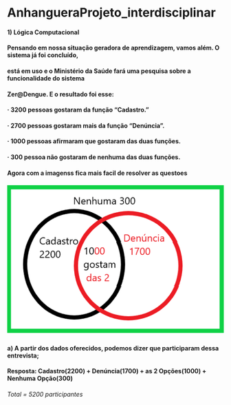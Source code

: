 # AnhangueraProjeto_interdisciplinar

#### 1) Lógica Computacional
#### Pensando em nossa situação geradora de aprendizagem, vamos além. O sistema já foi concluído,
#### está em uso e o Ministério da Saúde fará uma pesquisa sobre a funcionalidade do sistema
#### Zer@Dengue. E o resultado foi esse:
#### · 3200 pessoas gostaram da função “Cadastro.”
#### · 2700 pessoas gostaram mais da função “Denúncia”.
#### · 1000 pessoas afirmaram que gostaram das duas funções.
#### · 300 pessoa não gostaram de nenhuma das duas funções. 


#### Agora com a imagenss fica mais facil de resolver as questoes

![imagens opçoes](https://github.com/pinheirosolucoes/AnhangueraProjeto_interdisciplinar/blob/master/LogicaCondicional.png)

#### a) A partir dos dados oferecidos, podemos dizer que participaram dessa entrevista;
#### Resposta: Cadastro(2200) + Denúncia(1700) + as 2 Opções(1000) + Nenhuma Opção(300)
###### Total = 5200 participantes
